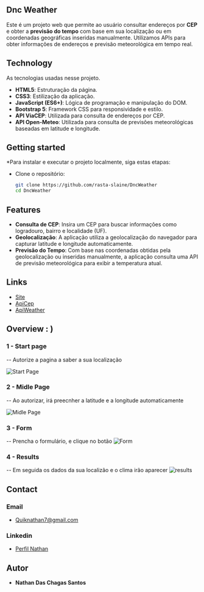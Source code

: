 
## Dnc Weather
Este é um projeto web que permite ao usuário consultar endereços por **CEP** e obter a **previsão do tempo** com base em sua localização ou em coordenadas geográficas inseridas manualmente.
Utilizamos APIs para obter informações de endereços e previsão meteorológica em tempo real.


## Technology 

As tecnologias usadas nesse projeto.

- **HTML5**: Estruturação da página.
- **CSS3**: Estilização da aplicação.
- **JavaScript (ES6+)**: Lógica de programação e manipulação do DOM.
- **Bootstrap 5**: Framework CSS para responsividade e estilo.
- **API ViaCEP**: Utilizada para consulta de endereços por CEP.
- **API Open-Meteo**: Utilizada para consulta de previsões meteorológicas baseadas em latitude e longitude.




## Getting started

*Para instalar e executar o projeto localmente, siga estas etapas:

* Clone o repositório:
   ```bash
   git clone https://github.com/rasta-slaine/DncWeather
   cd DncWeather
   ```
   
## Features

- **Consulta de CEP**: Insira um CEP para buscar informações como logradouro, bairro e localidade (UF).
- **Geolocalização**: A aplicação utiliza a geolocalização do navegador para capturar latitude e longitude automaticamente.
- **Previsão do Tempo**: Com base nas coordenadas obtidas pela geolocalização ou inseridas manualmente, a aplicação consulta uma API de previsão meteorológica para exibir a temperatura atual.


## Links
- [Site](https://landingpagearquiteturanathan.netlify.app/)
- [ApiCep](https://viacep.com.br/)
- [ApiWeather](https://open-meteo.com/en/docs/)


## Overview : )

### 1 - Start page 
-- Autorize a pagina a saber a sua localização

![Start Page](https://raw.githubusercontent.com/rasta-slaine/DncWeather/main/assets/git/img/img-1.png)

### 2 - Midle Page
-- Ao autorizar, irá preecnher a latitude e a longitude automaticamente

![Midle Page](https://raw.githubusercontent.com/rasta-slaine/DncWeather/main/assets/git/img/img-2.png)

### 3 - Form
-- Prencha o formulário, e clique no botão
![Form](https://raw.githubusercontent.com/rasta-slaine/DncWeather/main/assets/git/img/img-3.png)

### 4 - Results
-- Em seguida os dados da sua localizão e o clima irão aparecer
![results](https://raw.githubusercontent.com/rasta-slaine/DncWeather/main/assets/git/img/img-4.png)


## Contact
 ### Email  
   * Quiknathan7@gmail.com
 ### Linkedin 
   * [Perfil Nathan](https://www.linkedin.com/in/nathan-das-chagas-santos-862179185/)

  ## Autor

  * **Nathan Das Chagas Santos** 